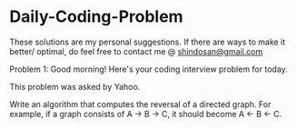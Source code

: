 # Daily-Coding-Problem
These solutions are my personal suggestions. If there are ways to make it better/ optimal, do feel free to contact me @ shindosan@gmail.com




Problem 1:
Good morning! Here's your coding interview problem for today.

This problem was asked by Yahoo.

Write an algorithm that computes the reversal of a directed graph. For example, if a graph consists of A -> B -> C, it should become A <- B <- C.

